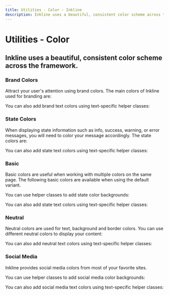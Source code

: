 ```yaml
---
title: Utilities - Color - Inkline
description: Inkline uses a beautiful, consistent color scheme across the framework. 
---
```


<script setup>
import {
    ColorBasicBackgroundExample,
    ColorBasicBlueBackgroundExample,
    ColorBasicBlueTextExample,
    ColorBasicGreenBackgroundExample,
    ColorBasicGreenTextExample,
    ColorBasicOrangeBackgroundExample,
    ColorBasicOrangeTextExample,
    ColorBasicPinkBackgroundExample,
    ColorBasicPinkTextExample,
    ColorBasicPurpleBackgroundExample,
    ColorBasicPurpleTextExample,
    ColorBasicRedBackgroundExample,
    ColorBasicRedTextExample,
    ColorBasicTealBackgroundExample,
    ColorBasicTealTextExample,
    ColorBasicTextExample,
    ColorBasicYellowBackgroundExample,
    ColorBasicYellowTextExample,
    ColorBrandBackgroundExample,
    ColorBrandDarkBackgroundExample,
    ColorBrandDarkTextExample,
    ColorBrandLightBackgroundExample,
    ColorBrandLightTextExample,
    ColorBrandPrimaryBackgroundExample,
    ColorBrandPrimaryTextExample,
    ColorBrandSecondaryBackgroundExample,
    ColorBrandSecondaryTextExample,
    ColorBrandTextExample,
    ColorNeutralBackgroundExample,
    ColorNeutralTextExample,
    ColorSocialBackgroundExample,
    ColorSocialTextExample,
    ColorStateBackgroundExample,
    ColorStateDangerBackgroundExample,
    ColorStateDangerTextExample,
    ColorStateInfoBackgroundExample,
    ColorStateInfoTextExample,
    ColorStateSuccessBackgroundExample,
    ColorStateSuccessTextExample,
    ColorStateTextExample,
    ColorStateWarningBackgroundExample,
    ColorStateWarningTextExample
} from '@inkline/inkline/stories/utilities/color/index.mjs';
import { default as ColorBasicBackgroundExampleHTML } from '@inkline/inkline/stories/utilities/color/basic-background.html?raw';
import { default as ColorBasicBlueBackgroundExampleHTML } from '@inkline/inkline/stories/utilities/color/basic-blue-background.html?raw';
import { default as ColorBasicBlueTextExampleHTML } from '@inkline/inkline/stories/utilities/color/basic-blue-text.html?raw';
import { default as ColorBasicGreenBackgroundExampleHTML } from '@inkline/inkline/stories/utilities/color/basic-green-background.html?raw';
import { default as ColorBasicGreenTextExampleHTML } from '@inkline/inkline/stories/utilities/color/basic-green-text.html?raw';
import { default as ColorBasicOrangeBackgroundExampleHTML } from '@inkline/inkline/stories/utilities/color/basic-orange-background.html?raw';
import { default as ColorBasicOrangeTextExampleHTML } from '@inkline/inkline/stories/utilities/color/basic-orange-text.html?raw';
import { default as ColorBasicPinkBackgroundExampleHTML } from '@inkline/inkline/stories/utilities/color/basic-pink-background.html?raw';
import { default as ColorBasicPinkTextExampleHTML } from '@inkline/inkline/stories/utilities/color/basic-pink-text.html?raw';
import { default as ColorBasicPurpleBackgroundExampleHTML } from '@inkline/inkline/stories/utilities/color/basic-purple-background.html?raw';
import { default as ColorBasicPurpleTextExampleHTML } from '@inkline/inkline/stories/utilities/color/basic-purple-text.html?raw';
import { default as ColorBasicRedBackgroundExampleHTML } from '@inkline/inkline/stories/utilities/color/basic-red-background.html?raw';
import { default as ColorBasicRedTextExampleHTML } from '@inkline/inkline/stories/utilities/color/basic-red-text.html?raw';
import { default as ColorBasicTealBackgroundExampleHTML } from '@inkline/inkline/stories/utilities/color/basic-teal-background.html?raw';
import { default as ColorBasicTealTextExampleHTML } from '@inkline/inkline/stories/utilities/color/basic-teal-text.html?raw';
import { default as ColorBasicTextExampleHTML } from '@inkline/inkline/stories/utilities/color/basic-text.html?raw';
import { default as ColorBasicYellowBackgroundExampleHTML } from '@inkline/inkline/stories/utilities/color/basic-yellow-background.html?raw';
import { default as ColorBasicYellowTextExampleHTML } from '@inkline/inkline/stories/utilities/color/basic-yellow-text.html?raw';
import { default as ColorBrandBackgroundExampleHTML } from '@inkline/inkline/stories/utilities/color/brand-background.html?raw';
import { default as ColorBrandDarkBackgroundExampleHTML } from '@inkline/inkline/stories/utilities/color/brand-dark-background.html?raw';
import { default as ColorBrandDarkTextExampleHTML } from '@inkline/inkline/stories/utilities/color/brand-dark-text.html?raw';
import { default as ColorBrandLightBackgroundExampleHTML } from '@inkline/inkline/stories/utilities/color/brand-light-background.html?raw';
import { default as ColorBrandLightTextExampleHTML } from '@inkline/inkline/stories/utilities/color/brand-light-text.html?raw';
import { default as ColorBrandPrimaryBackgroundExampleHTML } from '@inkline/inkline/stories/utilities/color/brand-primary-background.html?raw';
import { default as ColorBrandPrimaryTextExampleHTML } from '@inkline/inkline/stories/utilities/color/brand-primary-text.html?raw';
import { default as ColorBrandSecondaryBackgroundExampleHTML } from '@inkline/inkline/stories/utilities/color/brand-secondary-background.html?raw';
import { default as ColorBrandSecondaryTextExampleHTML } from '@inkline/inkline/stories/utilities/color/brand-secondary-text.html?raw';
import { default as ColorBrandTextExampleHTML } from '@inkline/inkline/stories/utilities/color/brand-text.html?raw';
import { default as ColorNeutralBackgroundExampleHTML } from '@inkline/inkline/stories/utilities/color/neutral-background.html?raw';
import { default as ColorNeutralTextExampleHTML } from '@inkline/inkline/stories/utilities/color/neutral-text.html?raw';
import { default as ColorSocialBackgroundExampleHTML } from '@inkline/inkline/stories/utilities/color/social-background.html?raw';
import { default as ColorSocialTextExampleHTML } from '@inkline/inkline/stories/utilities/color/social-text.html?raw';
import { default as ColorStateBackgroundExampleHTML } from '@inkline/inkline/stories/utilities/color/state-background.html?raw';
import { default as ColorStateDangerBackgroundExampleHTML } from '@inkline/inkline/stories/utilities/color/state-danger-background.html?raw';
import { default as ColorStateDangerTextExampleHTML } from '@inkline/inkline/stories/utilities/color/state-danger-text.html?raw';
import { default as ColorStateInfoBackgroundExampleHTML } from '@inkline/inkline/stories/utilities/color/state-info-background.html?raw';
import { default as ColorStateInfoTextExampleHTML } from '@inkline/inkline/stories/utilities/color/state-info-text.html?raw';
import { default as ColorStateSuccessBackgroundExampleHTML } from '@inkline/inkline/stories/utilities/color/state-success-background.html?raw';
import { default as ColorStateSuccessTextExampleHTML } from '@inkline/inkline/stories/utilities/color/state-success-text.html?raw';
import { default as ColorStateTextExampleHTML } from '@inkline/inkline/stories/utilities/color/state-text.html?raw';
import { default as ColorStateWarningBackgroundExampleHTML } from '@inkline/inkline/stories/utilities/color/state-warning-background.html?raw';
import { default as ColorStateWarningTextExampleHTML } from '@inkline/inkline/stories/utilities/color/state-warning-text.html?raw';
</script>

# Utilities - Color

## Inkline uses a beautiful, consistent color scheme across the framework. 

### Brand Colors

Attract your user's attention using brand colors. The main colors of Inkline used for branding are:

<example type="color-utilities" :component="ColorBrandBackgroundExample" :html="ColorBrandBackgroundExampleHTML"></example>

<example type="color-utilities" :component="ColorBrandPrimaryBackgroundExample" :html="ColorBrandPrimaryBackgroundExampleHTML"></example>

<example type="color-utilities" :component="ColorBrandSecondaryBackgroundExample" :html="ColorBrandSecondaryBackgroundExampleHTML"></example>

<example type="color-utilities" :component="ColorBrandLightBackgroundExample" :html="ColorBrandLightBackgroundExampleHTML"></example>

<example type="color-utilities" :component="ColorBrandDarkBackgroundExample" :html="ColorBrandDarkBackgroundExampleHTML"></example>

You can also add brand text colors using text-specific helper classes:

<example type="color-utilities" :component="ColorBrandTextExample" :html="ColorBrandTextExampleHTML"></example>

<example type="color-utilities" :component="ColorBrandPrimaryTextExample" :html="ColorBrandPrimaryTextExampleHTML"></example>

<example type="color-utilities" :component="ColorBrandSecondaryTextExample" :html="ColorBrandSecondaryTextExampleHTML"></example>

<example type="color-utilities" :component="ColorBrandLightTextExample" :html="ColorBrandLightTextExampleHTML"></example>

<example type="color-utilities" :component="ColorBrandDarkTextExample" :html="ColorBrandDarkTextExampleHTML"></example>

### State Colors
When displaying state information such as info, success, warning, or error messages, you will need to color your message accordingly. The state colors are:

<example type="color-utilities" :component="ColorStateBackgroundExample" :html="ColorStateBackgroundExampleHTML"></example>

<example type="color-utilities" :component="ColorStateInfoBackgroundExample" :html="ColorStateInfoBackgroundExampleHTML"></example>

<example type="color-utilities" :component="ColorStateSuccessBackgroundExample" :html="ColorStateSuccessBackgroundExampleHTML"></example>

<example type="color-utilities" :component="ColorStateWarningBackgroundExample" :html="ColorStateWarningBackgroundExampleHTML"></example>

<example type="color-utilities" :component="ColorStateDangerBackgroundExample" :html="ColorStateDangerBackgroundExampleHTML"></example>

You can also add state text colors using text-specific helper classes:

<example type="color-utilities" :component="ColorStateTextExample" :html="ColorStateTextExampleHTML"></example>

<example type="color-utilities" :component="ColorStateInfoTextExample" :html="ColorStateInfoTextExampleHTML"></example>

<example type="color-utilities" :component="ColorStateSuccessTextExample" :html="ColorStateSuccessTextExampleHTML"></example>

<example type="color-utilities" :component="ColorStateWarningTextExample" :html="ColorStateWarningTextExampleHTML"></example>

<example type="color-utilities" :component="ColorStateDangerTextExample" :html="ColorStateDangerTextExampleHTML"></example>

### Basic
Basic colors are useful when working with multiple colors on the same page. The following basic colors are 
available when using the default variant.

You can use helper classes to add state color backgrounds:

<example type="color-utilities" :component="ColorBasicBackgroundExample" :html="ColorBasicBackgroundExampleHTML"></example>

<example type="color-utilities" :component="ColorBasicRedBackgroundExample" :html="ColorBasicRedBackgroundExampleHTML"></example>

<example type="color-utilities" :component="ColorBasicOrangeBackgroundExample" :html="ColorBasicOrangeBackgroundExampleHTML"></example>

<example type="color-utilities" :component="ColorBasicYellowBackgroundExample" :html="ColorBasicYellowBackgroundExampleHTML"></example>

<example type="color-utilities" :component="ColorBasicGreenBackgroundExample" :html="ColorBasicGreenBackgroundExampleHTML"></example>

<example type="color-utilities" :component="ColorBasicTealBackgroundExample" :html="ColorBasicTealBackgroundExampleHTML"></example>

<example type="color-utilities" :component="ColorBasicBlueBackgroundExample" :html="ColorBasicBlueBackgroundExampleHTML"></example>

<example type="color-utilities" :component="ColorBasicPurpleBackgroundExample" :html="ColorBasicPurpleBackgroundExampleHTML"></example>

<example type="color-utilities" :component="ColorBasicPinkBackgroundExample" :html="ColorBasicPinkBackgroundExampleHTML"></example>

You can also add state text colors using text-specific helper classes:

<example type="color-utilities" :component="ColorBasicTextExample" :html="ColorBasicTextExampleHTML"></example>

<example type="color-utilities" :component="ColorBasicRedTextExample" :html="ColorBasicRedTextExampleHTML"></example>

<example type="color-utilities" :component="ColorBasicOrangeTextExample" :html="ColorBasicOrangeTextExampleHTML"></example>

<example type="color-utilities" :component="ColorBasicYellowTextExample" :html="ColorBasicYellowTextExampleHTML"></example>

<example type="color-utilities" :component="ColorBasicGreenTextExample" :html="ColorBasicGreenTextExampleHTML"></example>

<example type="color-utilities" :component="ColorBasicTealTextExample" :html="ColorBasicTealTextExampleHTML"></example>

<example type="color-utilities" :component="ColorBasicBlueTextExample" :html="ColorBasicBlueTextExampleHTML"></example>

<example type="color-utilities" :component="ColorBasicPurpleTextExample" :html="ColorBasicPurpleTextExampleHTML"></example>

<example type="color-utilities" :component="ColorBasicPinkTextExample" :html="ColorBasicPinkTextExampleHTML"></example>

### Neutral
Neutral colors are used for text, background and border colors. You can use different neutral colors to display your content:

<example type="color-utilities" :component="ColorNeutralBackgroundExample" :html="ColorNeutralBackgroundExampleHTML"></example>

You can also add neutral text colors using text-specific helper classes:

<example type="color-utilities" :component="ColorNeutralTextExample" :html="ColorNeutralTextExampleHTML"></example>

### Social Media
Inkline provides social media colors from most of your favorite sites.

You can use helper classes to add social media color backgrounds:

<example type="color-utilities" :component="ColorSocialBackgroundExample" :html="ColorSocialBackgroundExampleHTML"></example>

You can also add social media text colors using text-specific helper classes:

<example type="color-utilities" :component="ColorSocialTextExample" :html="ColorSocialTextExampleHTML"></example>
